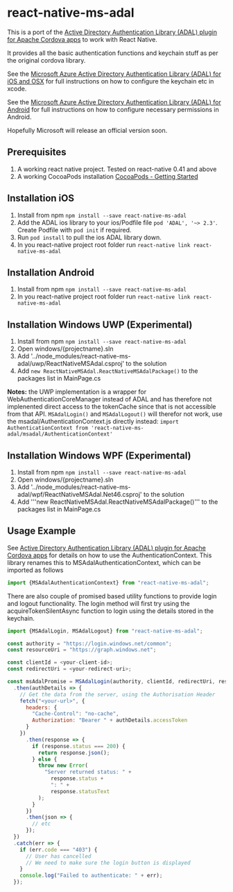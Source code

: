 # react-native-ms-adal

This is a port of the [Active Directory Authentication Library (ADAL) plugin for Apache Cordova apps](https://github.com/AzureAD/azure-activedirectory-library-for-cordova) to work with React Native.

It provides all the basic authentication functions and keychain stuff as per the original cordova library.

See the [Microsoft Azure Active Directory Authentication Library (ADAL) for iOS and OSX](https://github.com/AzureAD/azure-activedirectory-library-for-objc) for full instructions on how to configure the keychain etc in xcode.

See the [Microsoft Azure Active Directory Authentication Library (ADAL) for Android](https://github.com/AzureAD/azure-activedirectory-library-for-android) for full instructions on how to configure necessary permissions in Android.


Hopefully Microsoft will release an official version soon.

## Prerequisites

1. A working react native project.  Tested on react-native 0.41 and above
2. A working CocoaPods installation [CocoaPods - Getting Started](https://guides.cocoapods.org/using/getting-started.html)

## Installation iOS

1. Install from npm `npm install --save react-native-ms-adal`
2. Add the ADAL ios library to your ios/Podfile file  `pod 'ADAL', '~> 2.3'`.  Create Podfile with `pod init` if required.
3. Run `pod install` to pull the ios ADAL library down.
4. In you react-native project root folder run `react-native link react-native-ms-adal`

## Installation Android

1. Install from npm `npm install --save react-native-ms-adal`
2. In you react-native project root folder run `react-native link react-native-ms-adal`

## Installation Windows UWP (Experimental)

1. Install from npm `npm install --save react-native-ms-adal`
2. Open windows/{projectname}.sln
3. Add '../node_modules/react-native-ms-adal/uwp/ReactNativeMSAdal.csproj' to the solution
4. Add `new ReactNativeMSAdal.ReactNativeMSAdalPackage()` to the packages list in MainPage.cs

__Notes:__ the UWP implementation is a wrapper for WebAuthenticationCoreManager instead of ADAL and has therefore not implenented direct access to the tokenCache since that is not accessible from that API. `MSAdalLogin()` and `MSAdalLogout()` will therefor not work, use the msadal/AuthenticationContext.js directly instead: `import AuthenticationContext from 'react-native-ms-adal/msadal/AuthenticationContext'`

## Installation Windows WPF (Experimental)

1. Install from npm `npm install --save react-native-ms-adal`
2. Open windows/{projectname}.sln
3. Add '../node_modules/react-native-ms-adal/wpf/ReactNativeMSAdal.Net46.csproj' to the solution
4. Add '''new ReactNativeMSAdal.ReactNativeMSAdalPackage()''' to the packages list in MainPage.cs


## Usage Example

See [Active Directory Authentication Library (ADAL) plugin for Apache Cordova apps](https://github.com/AzureAD/azure-activedirectory-library-for-cordova) for details on how to use the AuthenticationContext.  This library renames this to MSAdalAuthenticationContext, which can be imported as follows

```javascript
import {MSAdalAuthenticationContext} from "react-native-ms-adal";
```

There are also couple of promised based utility functions to provide login and logout functionality. The login method will first try using the acquireTokenSilentAsync function to login using the details stored in the keychain.

```javascript
import {MSAdalLogin, MSAdalLogout} from "react-native-ms-adal";

const authority = "https://login.windows.net/common";
const resourceUri = "https://graph.windows.net";

const clientId = <your-client-id>;
const redirectUri = <your-redirect-uri>;

const msAdalPromise = MSAdalLogin(authority, clientId, redirectUri, resourceUri)
  .then(authDetails => {
    // Get the data from the server, using the Authorisation Header
    fetch("<your-url>", {
      headers: {
        "Cache-Control": "no-cache",
        Authorization: "Bearer " + authDetails.accessToken
      }
    })
      .then(response => {
        if (response.status === 200) {
          return response.json();
        } else {
          throw new Error(
            "Server returned status: " +
              response.status +
              ": " +
              response.statusText
          );
        }
      })
      .then(json => {
        // etc
      });
  })
  .catch(err => {
    if (err.code === "403") {
      // User has cancelled
      // We need to make sure the login button is displayed
    }
    console.log("Failed to authenticate: " + err);
  });

```


